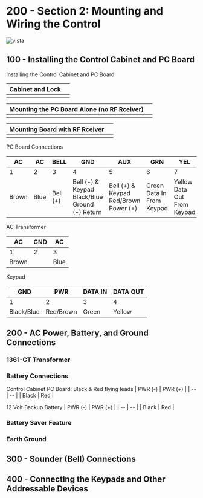 # 200 - Section 2: Mounting and Wiring the Control

![vista](https://user-images.githubusercontent.com/12828104/143685150-47895ddd-461f-4bdc-90e9-23a2a44fb93a.jpeg)

## 100 - Installing the Control Cabinet and PC Board

Installing the Control Cabinet and PC Board

| Cabinet and Lock | |
|--|--|
|  |  |

| Mounting the PC Board Alone (no RF Rceiver) | |
|--|--|
|  |  |

| Mounting Board with RF Rceiver | |
|--|--|
|  |  |

PC Board Connections

| AC | AC | BELL | GND | AUX | GRN | YEL |
| -- | -- | -- | -- | -- | -- | -- |
| 1 | 2 | 3 | 4 | 5 | 6 | 7 |
| Brown | Blue | Bell (+) | Bell (-) & Keypad Black/Blue Ground (-) Return | Bell (+) & Keypad Red/Brown Power (+) | Green Data In From Keypad | Yellow Data Out From Keypad |

AC Transformer

| AC | GND | AC |
|--|--|--|
| 1 | 2 | 3 |
| Brown | | Blue |

Keypad

| GND | PWR | DATA IN | DATA OUT |
| -- | -- | -- | -- |
| 1 | 2 | 3 | 4 |
| Black/Blue | Red/Brown | Green | Yellow |

## 200 - AC Power, Battery, and Ground Connections

### 1361-GT Transformer


### Battery Connections

Control Cabinet PC Board: Black & Red flying leads 
| PWR (-) | PWR (+) |
| -- | -- |
| Black | Red |

12 Volt Backup Battery
| PWR (-) | PWR (+) |
| -- | -- |
| Black | Red |

### Battery Saver Feature



### Earth Ground


## 300 - Sounder (Bell) Connections


## 400 - Connecting the Keypads and Other Addressable Devices



